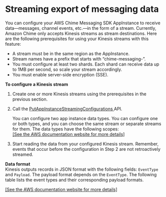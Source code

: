 # Streaming export of messaging data<a name="streaming-export"></a>

You can configure your AWS Chime Messaging SDK AppInstance to receive data—messages, channel events, etc\.—in the form of a stream\. Currently, Amazon Chime only accepts Kinesis streams as stream destinations\. Here are the following prerequisites for using your Kinesis streams with this feature:
+ A stream must be in the same region as the AppInstance\.
+ Stream names have a prefix that starts with “chime\-messaging\-”\.
+ You must configure at least two shards\. Each shard can receive data up to 1MB per second, so scale your stream accordingly\.
+ You must enable server\-side encryption \(SSE\)\.

**To configure a Kinesis stream**

1. Create one or more Kinesis streams using the prerequisites in the previous section\.

1. Call the [ PutAppInstanceStreamingConfigurations ](https://docs.aws.amazon.com/chime/latest/APIReference/API_PutAppInstanceStreamingConfigurations.html) API\.

   You can configure two app instance data types\. You can configure one or both types, and you can choose the same stream or separate streams for them\. The data types have the following scopes:    
[\[See the AWS documentation website for more details\]](http://docs.aws.amazon.com/chime/latest/dg/streaming-export.html)

1. Start reading the data from your configured Kinesis stream\. Remember, events that occur before the configuration in Step 2 are not retroactively streamed\.

**Data format**  
Kinesis outputs records in JSON format with the following fields: `EventType` and `Payload`\. The payload format depends on the `EventType`\. The following table lists the event types and their corresponding payload formats\.

[\[See the AWS documentation website for more details\]](http://docs.aws.amazon.com/chime/latest/dg/streaming-export.html)